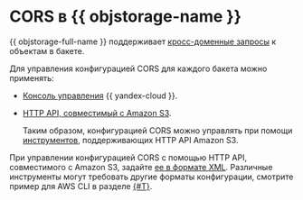 # CORS в {{ objstorage-name }}

{{ objstorage-full-name }} поддерживает [кросс-доменные запросы](../../glossary/cors.md) к объектам в бакете.

Для управления конфигурацией CORS для каждого бакета можно применять:

- [Консоль управления](../operations/buckets/cors.md) {{ yandex-cloud }}.
- [HTTP API, совместимый с Amazon S3](../s3/index.md).

    Таким образом, конфигурацией CORS можно управлять при помощи [инструментов](../tools/index.md), поддерживающих  HTTP API Amazon S3.

При управлении конфигурацией CORS с помощью HTTP API, совместимого с Amazon S3, задайте [ее в формате XML](../s3/api-ref/cors/xml-config.md). Различные инструменты могут требовать другие форматы конфигурации, смотрите пример для AWS CLI в разделе [{#T}](../operations/buckets/cors.md).
